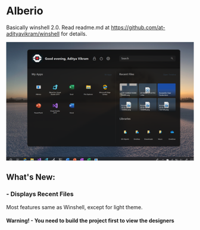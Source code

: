# Alberio
Basically winshell 2.0. Read readme.md at https://github.com/at-adityavikram/winshell for details.

<p align="center">
  <img src="main.png" width="900">
</p>

## What's New:

###  - Displays Recent Files

Most features same as Winshell, except for light theme.
#### Warning! - You need to build the project first to view the designers
